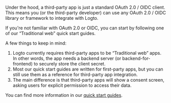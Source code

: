 Under the hood, a third-party app is just a standard OAuth 2.0 / OIDC client. This means you (or the third-party developer) can use any OAuth 2.0 / OIDC library or framework to integrate with Logto.

If you're not familiar with OAuth 2.0 or OIDC, you can start by following one of our “Traditional web” quick start guides.

A few things to keep in mind:

1. Logto currently requires third-party apps to be “Traditional web” apps. In other words, the app needs a backend server (or backend-for-frontend) to securely store the client secret.
2. Most our quick start guides are written for first-party apps, but you can still use them as a reference for third-party app integration.
3. The main difference is that third-party apps will show a consent screen, asking users for explicit permission to access their data.

You can find more information in our [quick start guides](/quick-starts).

